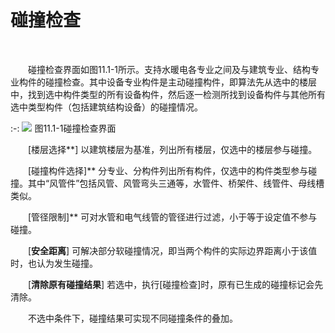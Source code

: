 # 碰撞检查
<br/>

&emsp;&emsp;碰撞检查界面如图11.1\-1所示。支持水暖电各专业之间及与建筑专业、结构专业构件的碰撞检查。其中设备专业构件是主动碰撞构件，即算法先从选中的楼层中，找到选中构件类型的所有设备构件，然后逐一检测所找到设备构件与其他所有选中类型构件（包括建筑结构设备）的碰撞情况。

:-: ![](images/567.png)
图11.1\-1碰撞检查界面

&emsp;&emsp;[楼层选择**\] 以建筑楼层为基准，列出所有楼层，仅选中的楼层参与碰撞。

&emsp;&emsp;[碰撞构件选择\]** 分专业、分构件列出所有构件，仅选中的构件类型参与碰撞。其中“风管件”包括风管、风管弯头三通等，水管件、桥架件、线管件、母线槽类似。

&emsp;&emsp;[管径限制\]** 可对水管和电气线管的管径进行过滤，小于等于设定值不参与碰撞。

&emsp;&emsp;\[**安全距离**\] 可解决部分软碰撞情况，即当两个构件的实际边界距离小于该值时，也认为发生碰撞。

&emsp;&emsp;\[**清除原有碰撞结果**\] 若选中，执行\[碰撞检查\]时，原有已生成的碰撞标记会先清除。

&emsp;&emsp;不选中条件下，碰撞结果可实现不同碰撞条件的叠加。
